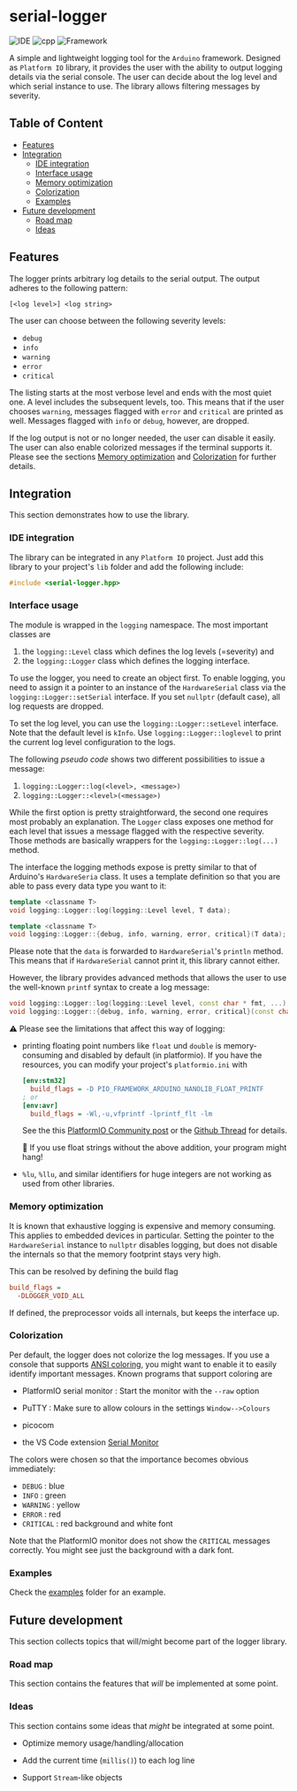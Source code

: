 # serial-logger <!-- omit from toc -->

![IDE](https://img.shields.io/badge/IDE-VS%20Code-blue?logo=visual-studio-code)
![cpp](https://img.shields.io/badge/Language-C%2B%2B-%2300599C?logo=C%2B%2B)
![Framework](https://img.shields.io/badge/Framework-Arduino-%2300979D?logo=arduino)

A simple and lightweight logging tool for the `Arduino` framework. Designed as
`Platform IO` library, it provides the user with the ability to output logging
details via the serial console. The user can decide about the log level and
which serial instance to use. The library allows filtering messages by severity.

## Table of Content <!-- omit from toc -->

- [Features](#features)
- [Integration](#integration)
  - [IDE integration](#ide-integration)
  - [Interface usage](#interface-usage)
  - [Memory optimization](#memory-optimization)
  - [Colorization](#colorization)
  - [Examples](#examples)
- [Future development](#future-development)
  - [Road map](#road-map)
  - [Ideas](#ideas)

## Features

The logger prints arbitrary log details to the serial output. The output adheres
to the following pattern:

```log
[<log level>] <log string>
```

The user can choose between the following severity levels:

- `debug`
- `info`
- `warning`
- `error`
- `critical`

The listing starts at the most verbose level and ends with the most quiet one.
A level includes the subsequent levels, too. This means that if the user chooses
`warning`, messages flagged with `error` and `critical` are printed as well.
Messages flagged with `info` or `debug`, however, are dropped.

If the log output is not or no longer needed, the user can disable it easily.
The user can also enable colorized messages if the terminal supports it. Please
see the sections [Memory optimization](#memory-optimization) and
[Colorization](#colorization) for further details.

## Integration

This section demonstrates how to use the library.

### IDE integration

The library can be integrated in any `Platform IO` project. Just add this
library to your project's `lib` folder and add the following include:

```cpp
#include <serial-logger.hpp>
```

### Interface usage

The module is wrapped in the `logging` namespace. The most important classes are

1. the `logging::Level` class which defines the log levels (=severity) and
2. the `logging::Logger` class which defines the logging interface.

To use the logger, you need to create an object first. To enable logging, you
need to assign it a pointer to an instance of the `HardwareSerial` class via the
`logging::Logger::setSerial` interface. If you set `nullptr` (default case),
all log requests are dropped.

To set the log level, you can use the `logging::Logger::setLevel` interface.
Note that the default level is `kInfo`. Use `logging::Logger::loglevel` to print
the current log level configuration to the logs.

The following _pseudo code_ shows two different possibilities to issue a
message:

1. `logging::Logger::log(<level>, <message>)`
2. `logging::Logger::<level>(<message>)`

While the first option is pretty straightforward, the second one requires most
probably an explanation. The `Logger` class exposes one method for each level
that issues a message flagged with the respective severity. Those methods are
basically wrappers for the `logging::Logger::log(...)` method.

The interface the logging methods expose is pretty similar to that of Arduino's
`HardwareSeria` class. It uses a template definition so that you are able to
pass every data type you want to it:

```cpp
template <classname T>
void logging::Logger::log(logging::Level level, T data);

template <classname T>
void logging::Logger::{debug, info, warning, error, critical}(T data);
```

Please note that the `data` is forwarded to `HardwareSerial`'s `println` method.
This means that if `HardwareSerial` cannot print it, this library cannot either.

However, the library provides advanced methods that allows the user to use the
well-known `printf` syntax to create a log message:

```C++
void logging::Logger::log(logging::Level level, const char * fmt, ...);
void logging::Logger::{debug, info, warning, error, critical}(const char * fmt, ...);
```

:warning: Please see the limitations that affect this way of logging:

- printing floating point numbers like `float` und `double` is memory-consuming
  and disabled by default (in platformio). If you have the resources, you can
  modify your project's `platformio.ini` with

  ```ini
  [env:stm32]
    build_flags = -D PIO_FRAMEWORK_ARDUINO_NANOLIB_FLOAT_PRINTF
  ; or
  [env:avr]
    build_flags = -Wl,-u,vfprintf -lprintf_flt -lm
  ```

  See the this [PlatformIO Community post] or the [Github Thread] for details.

  :rotating_light: If you use float strings without the above addition, your
  program might hang!

- `%lu`, `%llu`, and similar identifiers for huge integers are not working as
  used from other libraries.

[PlatformIO Community post]: https://community.platformio.org/t/how-to-make-stm32duino-support-sprintf-under-arduino-frame/17402/2
[Github Thread]: https://github.com/platformio/platformio-vscode-ide/issues/1385

### Memory optimization

It is known that exhaustive logging is expensive and memory consuming. This
applies to embedded devices in particular. Setting the pointer to the
`HardwareSerial` instance to `nullptr` disables logging, but does not disable
the internals so that the memory footprint stays very high.

This can be resolved by defining the build flag

```ini
build_flags = 
  -DLOGGER_VOID_ALL
```

If defined, the preprocessor voids all internals, but keeps the interface up.

### Colorization

Per default, the logger does not colorize the log messages. If you use a console
that supports [ANSI coloring], you might want to enable it to easily identify
important messages. Known programs that support coloring are

- PlatformIO serial monitor : Start the monitor with the `--raw` option

- PuTTY : Make sure to allow colours in the settings `Window-->Colours`

- picocom

- the VS Code extension [Serial Monitor]

The colors were chosen so that the importance becomes obvious immediately:

- `DEBUG` : blue
- `INFO` : green
- `WARNING` : yellow
- `ERROR` : red
- `CRITICAL` : red background and white font

Note that the PlatformIO monitor does not show the `CRITICAL` messages
correctly. You might see just the background with a dark font.

[ANSI coloring]: https://stackoverflow.com/a/33206814
[Serial Monitor]: https://marketplace.visualstudio.com/items?itemName=ms-vscode.vscode-serial-monitor

### Examples

Check the [examples] folder for an example.

[examples]: ./examples/

## Future development

This section collects topics that will/might become part of the logger library.

### Road map

This section contains the features that _will_ be implemented at some point.

### Ideas

This section contains some ideas that _might_ be integrated at some point.

- Optimize memory usage/handling/allocation

- Add the current time (`millis()`) to each log line

- Support `Stream`-like objects
